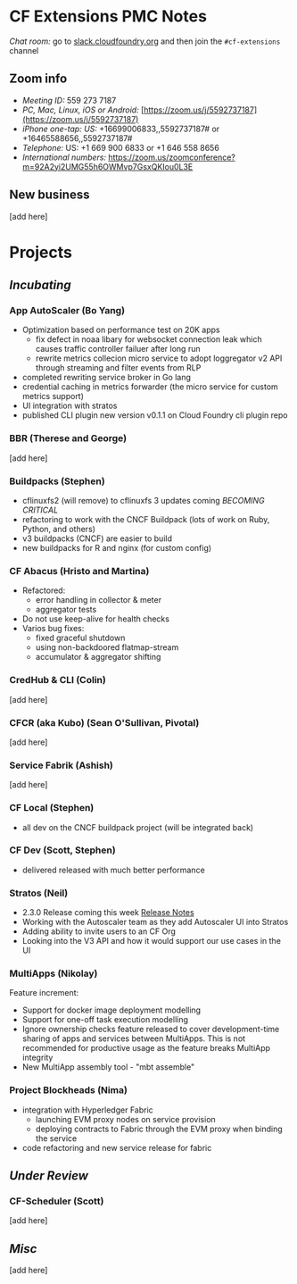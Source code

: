 
# CF Extensions PMC Notes

*Chat room:* go to [slack.cloudfoundry.org](https://slack.cloudfoundry.org) and then join the `#cf-extensions` channel

## Zoom info

- *Meeting ID:* 559 273 7187
- *PC, Mac, Linux, iOS or Android:* [https://zoom.us/j/5592737187](https://zoom.us/j/5592737187)
- *iPhone one-tap: US:* +16699006833,,5592737187#  or +16465588656,,5592737187# 
- *Telephone:* US: +1 669 900 6833  or +1 646 558 8656 
- *International numbers:* https://zoom.us/zoomconference?m=92A2yi2UMG55h6OWMvp7GsxQKIou0L3E

## New business

[add here]

# Projects

## _Incubating_

### App AutoScaler (Bo Yang)

- Optimization based on performance test on 20K apps
   - fix defect in noaa libary for websocket connection leak which causes traffic controller failuer after long run
   - rewrite metrics collecion micro service to adopt loggregator v2 API through streaming and filter events from RLP
- completed rewriting service broker in Go lang 
- credential caching in metrics forwarder (the micro service for custom metrics support)
- UI integration with stratos
- published CLI plugin new version v0.1.1 on Cloud Foundry cli plugin repo
 
### BBR (Therese and George)

[add here]

### Buildpacks (Stephen)

- cflinuxfs2 (will remove) to cflinuxfs 3 updates coming *BECOMING CRITICAL*
- refactoring to work with the CNCF Buildpack (lots of work on Ruby, Python, and others)
- v3 buildpacks (CNCF) are easier to build
- new buildpacks for R and nginx (for custom config)

### CF Abacus (Hristo and Martina)

- Refactored:
   - error handling in collector & meter
   - aggregator tests
- Do not use keep-alive for health checks
- Varios bug fixes:
   - fixed graceful shutdown
   - using non-backdoored flatmap-stream
   - accumulator & aggregator shifting

### CredHub & CLI (Colin)

[add here]

### CFCR (aka Kubo) (Sean O'Sullivan, Pivotal)

[add here]

### Service Fabrik (Ashish)

[add here]

### CF Local (Stephen)

- all dev on the CNCF buildpack project (will be integrated back)

### CF Dev (Scott, Stephen)

- delivered released with much better performance

### Stratos (Neil)

- 2.3.0 Release coming this week [Release Notes](https://github.com/cloudfoundry-incubator/stratos/releases/tag/2.3.0)
- Working with the Autoscaler team as they add Autoscaler UI into Stratos
- Adding ability to invite users to an CF Org
- Looking into the V3 API and how it would support our use cases in the UI

### MultiApps (Nikolay)

Feature increment:
- Support for docker image deployment modelling
- Support for one-off task execution modelling
- Ignore ownership checks feature released to cover development-time sharing of apps and services between MultiApps. This is not recommended for productive usage as the feature breaks MultiApp integrity
- New MultiApp assembly tool - "mbt assemble"

### Project Blockheads (Nima)

- integration with Hyperledger Fabric
  - launching EVM proxy nodes on service provision
  - deploying contracts to Fabric through the EVM proxy when binding the service
- code refactoring and new service release for fabric

## _Under Review_

### CF-Scheduler (Scott)

[add here]

## _Misc_

[add here]
